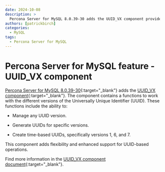 ```yaml
---
date: 2024-10-08
description: >
  Percona Server for MySQL 8.0.39-30 adds the UUID_VX component provides a set of functions for generating and working with various versions of the Universally Unique Identifier (UUID).
authors: [patrickbirch]
categories:
  - MySQL
tags:
  - Percona Server for MySQL
---
```


# Percona Server for MySQL feature - UUID_VX component

<!-- more -->

[Percona Server for MySQL 8.0.39-30](https://docs.percona.com/percona-server/8.0/){:target="_blank"} adds the [UUID_VX component](https://www.percona.com/blog/all-uuid-functions-in-percona-server-for-mysql-rfc-9562-implemented/){:target="_blank"}. The component contains a functions to work with the different versions of the Universally Unique Identifier (UUID). These functions include the ability to:

* Manage any UUID version.

* Generate UUIDs for specific versions.

* Create time-based UUIDs, specifically versions 1, 6, and 7.

This component adds flexibility and enhanced support for UUID-based operations.

Find more information in the [UUID_VX component document](https://docs.percona.com/percona-server/8.0/uuid-versions.html){:target="_blank"}.

